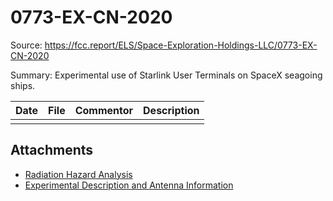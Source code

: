 0773-EX-CN-2020
===
Source: https://fcc.report/ELS/Space-Exploration-Holdings-LLC/0773-EX-CN-2020

Summary:
Experimental use of Starlink User Terminals on SpaceX seagoing ships.

| Date | File | Commentor | Description |
|------|------|-----------|-------------|
| | | | |

Attachments
---
* [Radiation Hazard Analysis](259303.pdf)
* [Experimental Description and Antenna Information](259301.pdf)
